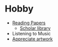 # Hobby

* [Reading Papers](https://drive.google.com/drive/folders/1d56V05LjRfMStXd7ig_kvDZzpxiYI_B3?usp=sharing)
  * [Scholar library](https://scholar.google.co.kr/scholar?scilib=1&hl=ko&as_sdt=0,5)
* Listening to Music
* [Appreciate artwork](https://artsandculture.google.com/favorite/group/_gJyd38m00gjKw)
